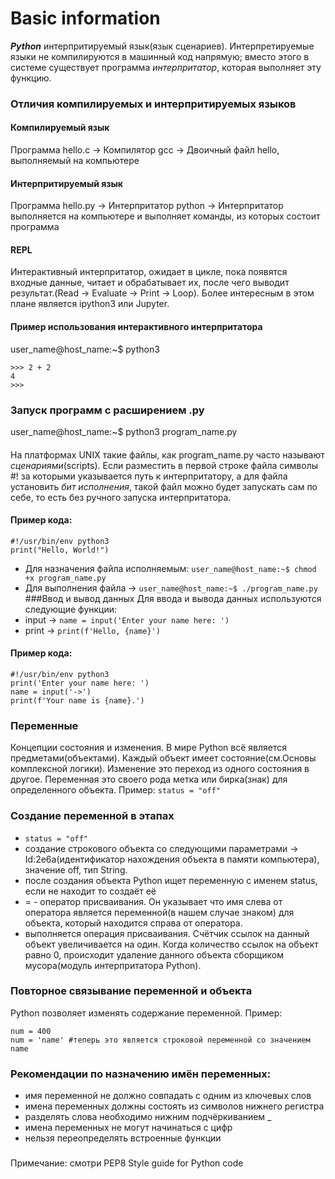 # Basic information
_**Python**_ интерпритируемый язык(язык сценариев). Интерпретируемые языки не компилируются в машинный код напрямую; вместо этого в системе существует программа *интерпритатор*, которая выполняет эту функцию.
### Отличия компилируемых и интерпритируемых языков
#### Компилируемый язык
Программа hello.c -> Компилятор gcc -> Двоичный файл hello, выполняемый на компьютере
#### Интерпритируемый язык
Программа hello.py -> Интерпритатор python -> Интерпритатор выполняется на компьютере и выполняет команды, из которых состоит программа 
#### REPL
Интерактивный интерпритатор, ожидает в цикле, пока появятся входные данные, читает и обрабатывает их, после чего выводит результат.(Read -> Evaluate -> Print -> Loop). Более интересным в этом плане является ipython3 или Jupyter.
#### Пример использования интерактивного интерпритатора
user_name@host_name:~$ python3
```
>>> 2 + 2
4
>>>
```

### Запуск программ с расширением .py
user_name@host_name:~$ python3 program_name.py
####
На платформах UNIX такие файлы, как program_name.py часто называют *сценариями*(scripts). Если разместить в первой строке файла символы #! за которыми указывается путь к интерпритатору, а для файла установить *бит исполнения*, такой файл можно будет запускать сам по себе, то есть без ручного запуска интерпритатора.
#### Пример кода:
```
#!/usr/bin/env python3
print("Hello, World!")
```
* Для назначения файла исполняемым: `user_name@host_name:~$ chmod +x program_name.py`
* Для выполнения файла -> `user_name@host_name:~$ ./program_name.py`
###Ввод и вывод данных
Для ввода и вывода данных используются следующие функции:
* input -> `name = input('Enter your name here: ')`
* print -> `print(f'Hello, {name}')`
#### Пример кода:
```
#!/usr/bin/env python3
print('Enter your name here: ')
name = input('->')
print(f'Your name is {name}.')
```
### Переменные
Концепции состояния и изменения. В мире Python всё является предметами(объектами). Каждый объект имеет состояние(см.Основы комплексной логики). Изменение это переход из одного состояния в другое. Переменная это своего рода метка или бирка(знак) для определенного объекта. Пример: `status = "off"`
### Создание переменной в этапах
* `status = "off"`
* создание строкового объекта со следующими параметрами -> Id:2e6a(идентификатор нахождения объекта в памяти компьютера), значение off, тип String.
* после создания объекта Python ищет переменную с именем status, если не находит то создаёт её
* = - оператор присваивания. Он указывает что имя слева от оператора является переменной(в нашем случае знаком) для объекта, который находится справа от оператора.
* выполняется операция присваивания. Счётчик ссылок на данный объект увеличивается на один. Когда количество ссылок на объект равно 0, происходит удаление данного объекта сборщиком мусора(модуль интерпритатора Python).
### Повторное связывание переменной и объекта
Python позволяет изменять содержание переменной. Пример:
```   
num = 400
num = 'name' #теперь это является строковой переменной со значением name
```
### Рекомендации по назначению имён переменных:
* имя переменной не должно совпадать с одним из ключевых слов
* имена переменных должны состоять из символов нижнего регистра
* разделять слова необходимо нижним подчёркиванием _
* имена переменных не могут начинаться с цифр
* нельзя переопределять встроенные функции
###
Примечание: смотри PEP8 Style guide for Python code
